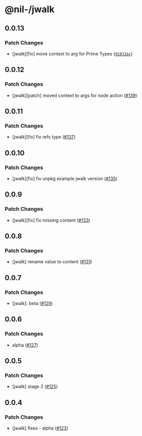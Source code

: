 # @nil-/jwalk

## 0.0.13

### Patch Changes

-   [jwalk][fix] move context to arg for Prime Types ([`91831bc`](https://github.com/njaldea/mono/commit/91831bc046bbd269890a967d4ec744202ea38f4f))

## 0.0.12

### Patch Changes

-   [jwalk][patch] moved context to args for node action ([#139](https://github.com/njaldea/mono/pull/139))

## 0.0.11

### Patch Changes

-   [jwalk][fix] fix refs type ([#137](https://github.com/njaldea/mono/pull/137))

## 0.0.10

### Patch Changes

-   [jwalk][fix] fix unpkg example jwalk version ([#135](https://github.com/njaldea/mono/pull/135))

## 0.0.9

### Patch Changes

-   [jwalk][fix] fix missing content ([#133](https://github.com/njaldea/mono/pull/133))

## 0.0.8

### Patch Changes

-   [jwalk] rename value to content ([#131](https://github.com/njaldea/mono/pull/131))

## 0.0.7

### Patch Changes

-   [jwalk]: beta ([#129](https://github.com/njaldea/mono/pull/129))

## 0.0.6

### Patch Changes

-   alpha ([#127](https://github.com/njaldea/mono/pull/127))

## 0.0.5

### Patch Changes

-   [jwalk] stage 2 ([#125](https://github.com/njaldea/mono/pull/125))

## 0.0.4

### Patch Changes

-   [jwalk] fixes - alpha ([#123](https://github.com/njaldea/mono/pull/123))

